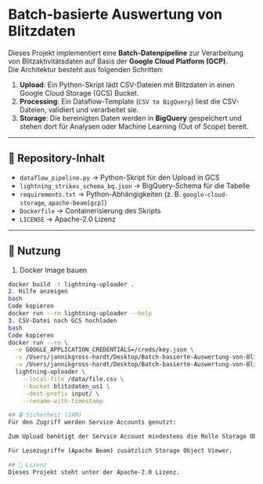 # Batch-basierte Auswertung von Blitzdaten

Dieses Projekt implementiert eine **Batch-Datenpipeline** zur Verarbeitung von Blitzaktivitätsdaten auf Basis der **Google Cloud Platform (GCP)**.  
Die Architektur besteht aus folgenden Schritten:

1. **Upload**: Ein Python-Skript lädt CSV-Dateien mit Blitzdaten in einen Google Cloud Storage (GCS) Bucket.  
2. **Processing**: Ein Dataflow-Template (`CSV to BigQuery`) liest die CSV-Dateien, validiert und verarbeitet sie.  
3. **Storage**: Die bereinigten Daten werden in **BigQuery** gespeichert und stehen dort für Analysen oder Machine Learning (Out of Scope) bereit.  

---

## 📂 Repository-Inhalt
- `dataflow_pipeline.py` → Python-Skript für den Upload in GCS  
- `lightning_strikes_schema_bq.json` → BigQuery-Schema für die Tabelle  
- `requirements.txt` → Python-Abhängigkeiten (z. B. `google-cloud-storage`, `apache-beam[gcp]`)  
- `Dockerfile` → Containerisierung des Skripts  
- `LICENSE` → Apache-2.0 Lizenz  

---

## 🚀 Nutzung

1. Docker Image bauen
```bash
docker build -t lightning-uploader .
2. Hilfe anzeigen
bash
Code kopieren
docker run --rm lightning-uploader --help
3. CSV-Datei nach GCS hochladen
bash
Code kopieren
docker run --rm \
  -e GOOGLE_APPLICATION_CREDENTIALS=/creds/key.json \
  -v /Users/jannikgross-hardt/Desktop/Batch-basierte-Auswertung-von-Blitzdaten/key.json:/creds/key.json:ro \
  -v /Users/jannikgross-hardt/Desktop/Batch-basierte-Auswertung-von-Blitzdaten/lightning_strikes_dataset.csv:/data/file.csv:ro \
  lightning-uploader \
    --local-file /data/file.csv \
    --bucket blitzdaten_us1 \
    --dest-prefix input/ \
    --rename-with-timestamp

## 🔒 Sicherheit (IAM)
Für den Zugriff werden Service Accounts genutzt:

Zum Upload benötigt der Service Account mindestens die Rolle Storage Object Admin.

Für Lesezugriffe (Apache Beam) zusätzlich Storage Object Viewer.

## 📝 Lizenz
Dieses Projekt steht unter der Apache-2.0 Lizenz.
